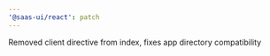 ```yaml
---
'@saas-ui/react': patch
---
```


Removed client directive from index, fixes app directory compatibility
